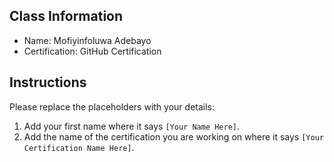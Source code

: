 ## Class Information
- Name: Mofiyinfoluwa Adebayo 
- Certification: GitHub Certification

## Instructions
Please replace the placeholders with your details:
1. Add your first name where it says `[Your Name Here]`.  
2. Add the name of the certification you are working on where it says `[Your Certification Name Here]`.  
